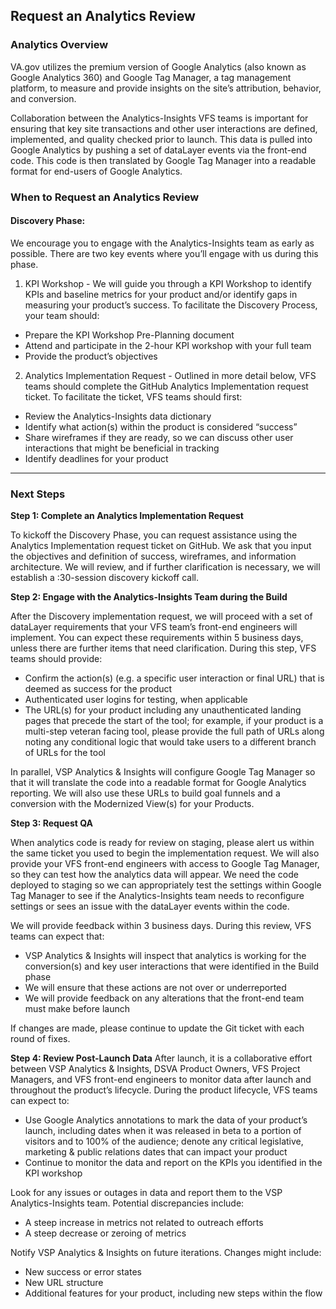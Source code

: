 ## Request an Analytics Review

### Analytics Overview
VA.gov utilizes the premium version of Google Analytics (also known as Google Analytics 360) and Google Tag Manager, a tag management platform, to measure and provide insights on the site’s attribution, behavior, and conversion. 

Collaboration between the Analytics-Insights VFS teams is important for ensuring that key site transactions and other user interactions are defined, implemented, and quality checked prior to launch. This data is pulled into Google Analytics by pushing a set of dataLayer events via the front-end code. This code is then translated by Google Tag Manager into a readable format for end-users of Google Analytics. 

### When to Request an Analytics Review

#### Discovery Phase: 
We encourage you to engage with the Analytics-Insights team as early as possible. There are two key events where you’ll engage with us during this phase.

1.	KPI Workshop - We will guide you through a KPI Workshop to identify KPIs and baseline metrics for your product and/or identify gaps in measuring your product’s success. To facilitate the Discovery Process, your team should:
- Prepare the KPI Workshop Pre-Planning document
- Attend and participate in the 2-hour KPI workshop with your full team
- Provide the product’s objectives 

2.	Analytics Implementation Request - Outlined in more detail below, VFS teams should complete the GitHub Analytics Implementation request ticket. To facilitate the ticket, VFS teams should first: 
- Review the Analytics-Insights data dictionary
- Identify what action(s) within the product is considered “success”
- Share wireframes if they are ready, so we can discuss other user interactions that might be beneficial in tracking
- Identify deadlines for your product

------

### Next Steps

**Step 1: Complete an Analytics Implementation Request**

To kickoff the Discovery Phase, you can request assistance using the Analytics Implementation request ticket on GitHub. We ask that you input the objectives and definition of success, wireframes, and information architecture. We will review, and if further clarification is necessary, we will establish a :30-session discovery kickoff call.

**Step 2: Engage with the Analytics-Insights Team during the Build**

After the Discovery implementation request, we will proceed with a set of dataLayer requirements that your VFS team’s front-end engineers will implement. You can expect these requirements within 5 business days, unless there are further items that need clarification. During this step, VFS teams should provide:
- Confirm the action(s) (e.g. a specific user interaction or final URL) that is deemed as success for the product
- Authenticated user logins for testing, when applicable
- The URL(s) for your product including any unauthenticated landing pages that precede the start of the tool; for example, if your product is a multi-step veteran facing tool, please provide the full path of URLs along noting any conditional logic that would take users to a different branch of URLs for the tool

In parallel, VSP Analytics & Insights will configure Google Tag Manager so that it will translate the code into a readable format for Google Analytics reporting. We will also use these URLs to build goal funnels and a conversion with the Modernized View(s) for your Products.

**Step 3: Request QA**

When analytics code is ready for review on staging, please alert us within the same ticket you used to begin the implementation request. We will also provide your VFS front-end engineers with access to Google Tag Manager, so they can test how the analytics data will appear. We need the code deployed to staging so we can appropriately test the settings within Google Tag Manager to see if the Analytics-Insights team needs to reconfigure settings or sees an issue with the dataLayer events within the code.

We will provide feedback within 3 business days. During this review, VFS teams can expect that:
- VSP Analytics & Insights will inspect that analytics is working for the conversion(s) and key user interactions that were identified in the Build phase 
- We will ensure that these actions are not over or underreported
- We will provide feedback on any alterations that the front-end team must make before launch

If changes are made, please continue to update the Git ticket with each round of fixes. 

**Step 4: Review Post-Launch Data**
After launch, it is a collaborative effort between VSP Analytics & Insights, DSVA Product Owners, VFS Project Managers, and VFS front-end engineers to monitor data after launch and throughout the product’s lifecycle. During the product lifecycle, VFS teams can expect to:
- Use Google Analytics annotations to mark the data of your product’s launch, including dates when it was released in beta to a portion of visitors and to 100% of the audience; denote any critical legislative, marketing & public relations dates that can impact your product
- Continue to monitor the data and report on the KPIs you identified in the KPI workshop

Look for any issues or outages in data and report them to the VSP Analytics-Insights team. Potential discrepancies include:

- A steep increase in metrics not related to outreach efforts
- A steep decrease or zeroing of metrics

Notify VSP Analytics & Insights on future iterations. Changes might include:

- New success or error states
- New URL structure
- Additional features for your product, including new steps within the flow
